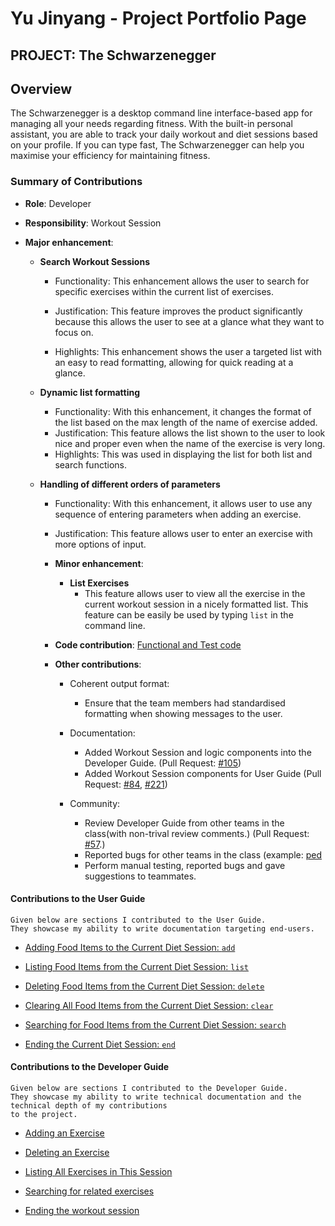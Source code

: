# Yu Jinyang - Project Portfolio Page

## PROJECT: The Schwarzenegger

## Overview
The Schwarzenegger is a desktop command line interface-based app for managing all your needs regarding fitness. With the built-in personal assistant, you are able to track your daily workout and diet sessions based on your profile. If you can type fast, The Schwarzenegger can help you maximise your efficiency for maintaining fitness.

### Summary of Contributions

+ **Role**: Developer

+ **Responsibility**: Workout Session
 
+ **Major enhancement**:
   + **Search Workout Sessions**
      + Functionality: This enhancement allows the user to search for specific exercises within the current list of exercises.
      + Justification: This feature improves the product significantly because this allows the user to see at a glance what they want to focus on.
      
      + Highlights: This enhancement shows the user a targeted list with an easy to read formatting, allowing for quick reading at a glance. 
      
   + **Dynamic list formatting**
      + Functionality: With this enhancement, it changes the format of the list based on the max length of the name of exercise added. 
      + Justification: This feature allows the list shown to the user to look nice and proper even when the name of the exercise is very long. 
      + Highlights: This was used in displaying the list for both list and search functions.
      
   + **Handling of different orders of parameters**
      + Functionality: With this enhancement, it allows user to use any sequence of entering parameters when adding an exercise. 
      + Justification: This feature allows user to enter an exercise with more options of input. 
            
      + **Minor enhancement**:
         + **List Exercises**
            + This feature allows user to view all the exercise in the current workout session in a nicely formatted list. This feature can be easily be used by typing `list` in the command line.
            
      + **Code contribution**: [Functional and Test code](https://nus-cs2113-ay2021s1.github.io/tp-dashboard/#breakdown=true&search=yujinyang1998&sort=groupTitle&sortWithin=title&since=2020-09-27&timeframe=commit&mergegroup=&groupSelect=groupByRepos&checkedFileTypes=docs~functional-code~test-code~other&tabOpen=true&tabType=authorship)
      
      + **Other contributions**:
         + Coherent output format:
           + Ensure that the team members had standardised formatting when showing messages to the user.
           
         + Documentation:
           + Added Workout Session and logic components into the Developer Guide. (Pull Request: [#105](https://github.com/AY2021S1-CS2113T-F11-1/tp/pull/105))
           + Added Workout Session components for User Guide (Pull Request: [#84](https://github.com/AY2021S1-CS2113T-F11-1/tp/pull/84), [#221](https://github.com/AY2021S1-CS2113T-F11-1/tp/pull/221)) 
          
         + Community:
           + Review Developer Guide from other teams in the class(with non-trival review comments.) (Pull Request: [#57](https://github.com/nus-cs2113-AY2021S1/tp/pull/57).)
           + Reported bugs for other teams in the class (example: [ped](https://github.com/yujinyang1998/ped/issues)
           + Perform manual testing, reported bugs and gave suggestions to teammates.
             
#### Contributions to the User Guide
   ```
   Given below are sections I contributed to the User Guide.   
   They showcase my ability to write documentation targeting end-users.
   ```
  + [Adding Food Items to the Current Diet Session: `add`](https://ay2021s1-cs2113t-f11-1.github.io/tp/UserGuide.html#ws-add) 
  
  + [Listing Food Items from the Current Diet Session: `list`](https://ay2021s1-cs2113t-f11-1.github.io/tp/UserGuide.html#ws-list)
  
  + [Deleting Food Items from the Current Diet Session: `delete`](https://ay2021s1-cs2113t-f11-1.github.io/tp/UserGuide.html#ws-delete)
  
  + [Clearing All Food Items from the Current Diet Session: `clear`](https://ay2021s1-cs2113t-f11-1.github.io/tp/UserGuide.html#ws-clear)
  
  + [Searching for Food Items from the Current Diet Session: `search`](https://ay2021s1-cs2113t-f11-1.github.io/tp/UserGuide.html#ws-search)
  
  + [Ending the Current Diet Session: `end`](https://ay2021s1-cs2113t-f11-1.github.io/tp/UserGuide.html#ws-end)
      
   
#### Contributions to the Developer Guide

```
Given below are sections I contributed to the Developer Guide. 
They showcase my ability to write technical documentation and the technical depth of my contributions
to the project.
```

+ [Adding an Exercise](https://ay2021s1-cs2113t-f11-1.github.io/tp/DeveloperGuide.html#adding-an-exercise)

+ [Deleting an Exercise](https://ay2021s1-cs2113t-f11-1.github.io/tp/DeveloperGuide.html#deleting-an-exercise)

+ [Listing All Exercises in This Session](https://ay2021s1-cs2113t-f11-1.github.io/tp/DeveloperGuide.html#listing-all-exercises-in-this-session)

+ [Searching for related exercises](https://ay2021s1-cs2113t-f11-1.github.io/tp/DeveloperGuide.html#searching-for-related-exercises)

+ [Ending the workout session](https://ay2021s1-cs2113t-f11-1.github.io/tp/DeveloperGuide.html#ending-the-workout-session)

